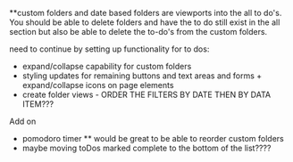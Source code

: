\*\*custom folders and date based folders are viewports into the all to do's. You should be able to delete folders and have the to do still exist in the all section but also be able to delete the to-do's from the custom folders.

need to continue by setting up functionality for to dos:

- expand/collapse capability for custom folders
- styling updates for remaining buttons and text areas and forms + expand/collapse icons on page elements
- create folder views - ORDER THE FILTERS BY DATE THEN BY DATA ITEM???

Add on

- pomodoro timer
  \*\* would be great to be able to reorder custom folders
- maybe moving toDos marked complete to the bottom of the list????
